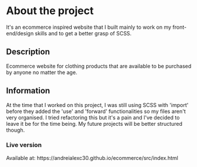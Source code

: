 <h1>About the project</h1>
It's an ecommerce inspired website that I built mainly to work on my front-end/design skills and to get a better grasp of SCSS.
<h2>Description</h2>
Ecommerce website for clothing products that are available to be purchased by anyone no matter the age.
<h2>Information</h2>
At the time that I worked on this project, I was still using SCSS with 'import' before they added the 'use' and 'forward' functionalities so my files aren't very organised. I tried refactoring this but it's a pain and I've decided to leave it be for the time being. My future projects will be better structured though.

<h3>Live version</h3>
Available at: https://andreialexc30.github.io/ecommerce/src/index.html
